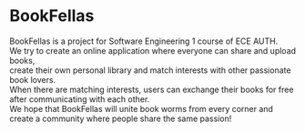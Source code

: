 # BookFellas  
BookFellas is a project for Software Engineering 1 course of ECE AUTH.  
We try to create an online application where everyone can share and upload books,  
create their own personal library and match interests with other passionate book lovers.  
When there are matching interests, users can exchange their books for free after communicating with each other.  
We hope that BookFellas will unite book worms from every corner and create a community where people share the same passion!
